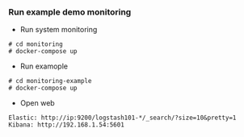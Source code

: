 ### Run example demo monitoring
* Run system monitoring
```
# cd monitoring
# docker-compose up
```
* Run examople
```
# cd monitoring-example
# docker-compose up
```
* Open web
```
Elastic: http://ip:9200/logstash101-*/_search/?size=10&pretty=1
Kibana: http://192.168.1.54:5601
```